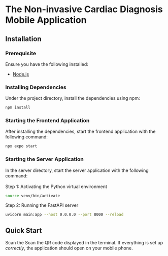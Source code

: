 # The Non-invasive Cardiac Diagnosis Mobile Application 
<!-- <span>&nbsp;&#128249;<span> -->

## Installation

### Prerequisite
Ensure you have the following installed:
- [Node.js](https://nodejs.org/en/)

### Installing Dependencies
Under the project directory, install the dependencies using npm:
```bash
npm install
```

### Starting the Frontend Application 
After installing the dependencies, start the frontend application with the following command:
```bash
npx expo start
```

### Starting the Server Application
In the server directory, start the server application with the following command:<br><br>
Step 1: Activating the Python virtual environment
```bash
source venv/bin/activate
```
Step 2: Running the FastAPI server
```bash
uvicorn main:app --host 0.0.0.0 --port 8000 --reload
```

## Quick Start

Scan the Scan the QR code displayed in the terminal. If everything is set up *correctly*, the application should open on your mobile phone.
